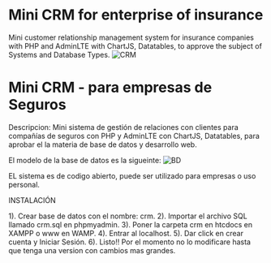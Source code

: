 # Mini CRM for enterprise of insurance
 Mini customer relationship management system for insurance companies with PHP and AdminLTE with ChartJS, Datatables, to approve the subject of Systems and Database Types.
 ![CRM](https://user-images.githubusercontent.com/25874893/63184995-78d09c00-c01e-11e9-86f4-dddbf6cafe20.PNG)
# Mini CRM - para empresas de Seguros
Descripcion:
Mini sistema de gestión de relaciones con clientes para compañías de seguros con PHP y AdminLTE con ChartJS, Datatables, para aprobar el la materia de base de datos y desarrollo web.

El modelo de la base de datos es la sigueinte:
![BD](https://user-images.githubusercontent.com/25874893/63184982-6f473400-c01e-11e9-9a4f-cddf747e2761.PNG)

EL sistema es de codigo abierto, puede ser utilizado para empresas o uso personal.

INSTALACIÓN

1). Crear base de datos con el nombre: crm.
2). Importar el archivo SQL llamado crm.sql en phpmyadmin.
3). Poner la carpeta crm en htcdocs en XAMPP o www en WAMP.
4). Entrar al localhost.
5). Dar click en crear cuenta y Iniciar Sesión.
6). Listo!! Por el momento no lo modificare hasta que tenga una version con cambios mas grandes.

